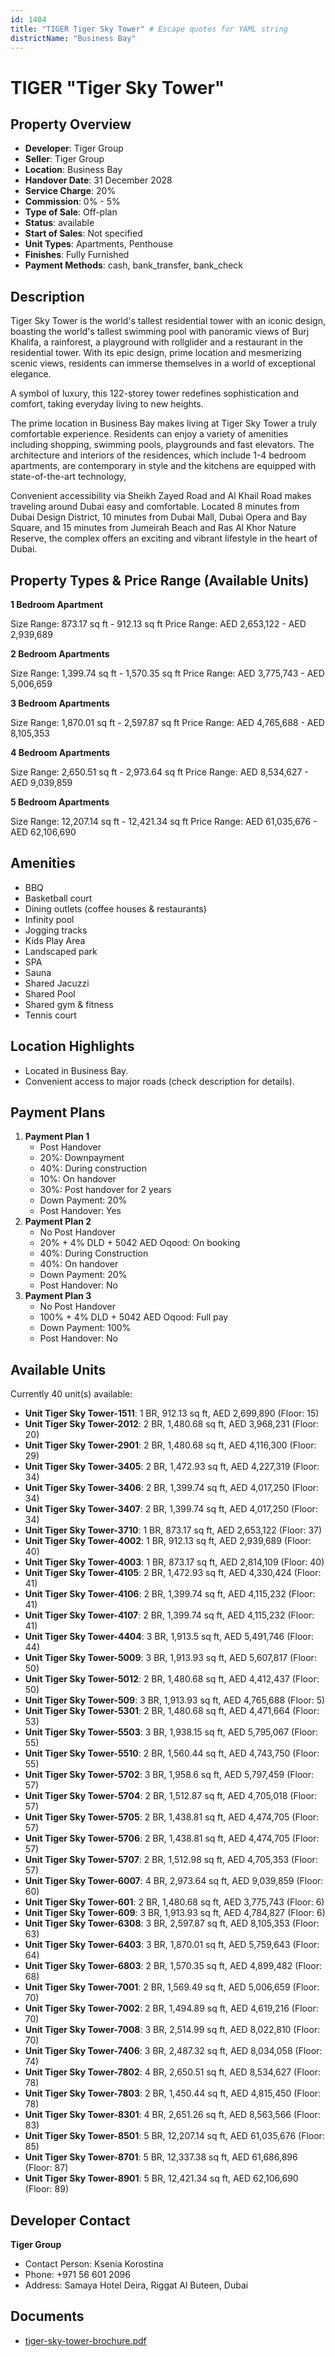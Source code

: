 ```yaml
---
id: 1404
title: "TIGER Tiger Sky Tower" # Escape quotes for YAML string
districtName: "Business Bay"
---
```


# TIGER "Tiger Sky Tower"

## Property Overview
- **Developer**: Tiger Group
- **Seller**: Tiger Group
- **Location**: Business Bay
- **Handover Date**: 31 December 2028
- **Service Charge**: 20%
- **Commission**: 0% - 5%
- **Type of Sale**: Off-plan
- **Status**: available
- **Start of Sales**: Not specified
- **Unit Types**: Apartments, Penthouse
- **Finishes**: Fully Furnished
- **Payment Methods**: cash, bank_transfer, bank_check

## Description
Tiger Sky Tower is the world's tallest residential tower with an iconic design, boasting the world's tallest swimming pool with panoramic views of Burj Khalifa, a rainforest, a playground with rollglider and a restaurant in the residential tower. With its epic design, prime location and mesmerizing scenic views, residents can immerse themselves in a world of exceptional elegance.

A symbol of luxury, this 122-storey tower redefines sophistication and comfort, taking everyday living to new heights. 

 The prime location in Business Bay makes living at Tiger Sky Tower a truly comfortable experience. Residents can enjoy a variety of amenities including shopping, swimming pools, playgrounds and fast elevators. The architecture and interiors of the residences, which include 1-4 bedroom apartments, are contemporary in style and the kitchens are equipped with state-of-the-art technology,

 Convenient accessibility via Sheikh Zayed Road and Al Khail Road makes traveling around Dubai easy and comfortable. Located 8 minutes from Dubai Design District, 10 minutes from Dubai Mall, Dubai Opera and Bay Square, and 15 minutes from Jumeirah Beach and Ras Al Khor Nature Reserve, the complex offers an exciting and vibrant lifestyle in the heart of Dubai.

## Property Types & Price Range (Available Units)
**1 Bedroom Apartment**

Size Range: 873.17 sq ft - 912.13 sq ft
Price Range: AED 2,653,122 - AED 2,939,689

**2 Bedroom Apartments**

Size Range: 1,399.74 sq ft - 1,570.35 sq ft
Price Range: AED 3,775,743 - AED 5,006,659

**3 Bedroom Apartments**

Size Range: 1,870.01 sq ft - 2,597.87 sq ft
Price Range: AED 4,765,688 - AED 8,105,353

**4 Bedroom Apartments**

Size Range: 2,650.51 sq ft - 2,973.64 sq ft
Price Range: AED 8,534,627 - AED 9,039,859

**5 Bedroom Apartments**

Size Range: 12,207.14 sq ft - 12,421.34 sq ft
Price Range: AED 61,035,676 - AED 62,106,690

## Amenities
- BBQ
- Basketball court
- Dining outlets  (coffee houses & restaurants)
- Infinity pool
- Jogging tracks
- Kids Play Area
- Landscaped park
- SPA
- Sauna
- Shared Jacuzzi
- Shared Pool
- Shared gym & fitness
- Tennis court

## Location Highlights
- Located in Business Bay.
- Convenient access to major roads (check description for details).

## Payment Plans
1. **Payment Plan 1**
   - Post Handover
   - 20%: Downpayment
   - 40%: During construction
   - 10%: On handover
   - 30%: Post handover for 2 years
   - Down Payment: 20%
   - Post Handover: Yes
2. **Payment Plan 2**
   - No Post Handover
   - 20% + 4% DLD + 5042 AED Oqood: On booking
   - 40%: During Construction
   - 40%: On handover
   - Down Payment: 20%
   - Post Handover: No
3. **Payment Plan 3**
   - No Post Handover
   - 100% + 4% DLD + 5042 AED Oqood: Full pay
   - Down Payment: 100%
   - Post Handover: No

## Available Units
Currently 40 unit(s) available:
- **Unit Tiger Sky Tower-1511**: 1 BR, 912.13 sq ft, AED 2,699,890 (Floor: 15)
- **Unit Tiger Sky Tower-2012**: 2 BR, 1,480.68 sq ft, AED 3,968,231 (Floor: 20)
- **Unit Tiger Sky Tower-2901**: 2 BR, 1,480.68 sq ft, AED 4,116,300 (Floor: 29)
- **Unit Tiger Sky Tower-3405**: 2 BR, 1,472.93 sq ft, AED 4,227,319 (Floor: 34)
- **Unit Tiger Sky Tower-3406**: 2 BR, 1,399.74 sq ft, AED 4,017,250 (Floor: 34)
- **Unit Tiger Sky Tower-3407**: 2 BR, 1,399.74 sq ft, AED 4,017,250 (Floor: 34)
- **Unit Tiger Sky Tower-3710**: 1 BR, 873.17 sq ft, AED 2,653,122 (Floor: 37)
- **Unit Tiger Sky Tower-4002**: 1 BR, 912.13 sq ft, AED 2,939,689 (Floor: 40)
- **Unit Tiger Sky Tower-4003**: 1 BR, 873.17 sq ft, AED 2,814,109 (Floor: 40)
- **Unit Tiger Sky Tower-4105**: 2 BR, 1,472.93 sq ft, AED 4,330,424 (Floor: 41)
- **Unit Tiger Sky Tower-4106**: 2 BR, 1,399.74 sq ft, AED 4,115,232 (Floor: 41)
- **Unit Tiger Sky Tower-4107**: 2 BR, 1,399.74 sq ft, AED 4,115,232 (Floor: 41)
- **Unit Tiger Sky Tower-4404**: 3 BR, 1,913.5 sq ft, AED 5,491,746 (Floor: 44)
- **Unit Tiger Sky Tower-5009**: 3 BR, 1,913.93 sq ft, AED 5,607,817 (Floor: 50)
- **Unit Tiger Sky Tower-5012**: 2 BR, 1,480.68 sq ft, AED 4,412,437 (Floor: 50)
- **Unit Tiger Sky Tower-509**: 3 BR, 1,913.93 sq ft, AED 4,765,688 (Floor: 5)
- **Unit Tiger Sky Tower-5301**: 2 BR, 1,480.68 sq ft, AED 4,471,664 (Floor: 53)
- **Unit Tiger Sky Tower-5503**: 3 BR, 1,938.15 sq ft, AED 5,795,067 (Floor: 55)
- **Unit Tiger Sky Tower-5510**: 2 BR, 1,560.44 sq ft, AED 4,743,750 (Floor: 55)
- **Unit Tiger Sky Tower-5702**: 3 BR, 1,958.6 sq ft, AED 5,797,459 (Floor: 57)
- **Unit Tiger Sky Tower-5704**: 2 BR, 1,512.87 sq ft, AED 4,705,018 (Floor: 57)
- **Unit Tiger Sky Tower-5705**: 2 BR, 1,438.81 sq ft, AED 4,474,705 (Floor: 57)
- **Unit Tiger Sky Tower-5706**: 2 BR, 1,438.81 sq ft, AED 4,474,705 (Floor: 57)
- **Unit Tiger Sky Tower-5707**: 2 BR, 1,512.98 sq ft, AED 4,705,353 (Floor: 57)
- **Unit Tiger Sky Tower-6007**: 4 BR, 2,973.64 sq ft, AED 9,039,859 (Floor: 60)
- **Unit Tiger Sky Tower-601**: 2 BR, 1,480.68 sq ft, AED 3,775,743 (Floor: 6)
- **Unit Tiger Sky Tower-609**: 3 BR, 1,913.93 sq ft, AED 4,784,827 (Floor: 6)
- **Unit Tiger Sky Tower-6308**: 3 BR, 2,597.87 sq ft, AED 8,105,353 (Floor: 63)
- **Unit Tiger Sky Tower-6403**: 3 BR, 1,870.01 sq ft, AED 5,759,643 (Floor: 64)
- **Unit Tiger Sky Tower-6803**: 2 BR, 1,570.35 sq ft, AED 4,899,482 (Floor: 68)
- **Unit Tiger Sky Tower-7001**: 2 BR, 1,569.49 sq ft, AED 5,006,659 (Floor: 70)
- **Unit Tiger Sky Tower-7002**: 2 BR, 1,494.89 sq ft, AED 4,619,216 (Floor: 70)
- **Unit Tiger Sky Tower-7008**: 3 BR, 2,514.99 sq ft, AED 8,022,810 (Floor: 70)
- **Unit Tiger Sky Tower-7406**: 3 BR, 2,487.32 sq ft, AED 8,034,058 (Floor: 74)
- **Unit Tiger Sky Tower-7802**: 4 BR, 2,650.51 sq ft, AED 8,534,627 (Floor: 78)
- **Unit Tiger Sky Tower-7803**: 2 BR, 1,450.44 sq ft, AED 4,815,450 (Floor: 78)
- **Unit Tiger Sky Tower-8301**: 4 BR, 2,651.26 sq ft, AED 8,563,566 (Floor: 83)
- **Unit Tiger Sky Tower-8501**: 5 BR, 12,207.14 sq ft, AED 61,035,676 (Floor: 85)
- **Unit Tiger Sky Tower-8701**: 5 BR, 12,337.38 sq ft, AED 61,686,896 (Floor: 87)
- **Unit Tiger Sky Tower-8901**: 5 BR, 12,421.34 sq ft, AED 62,106,690 (Floor: 89)

## Developer Contact
**Tiger Group**
- Contact Person: Ksenia Korostina
- Phone: +971 56 601 2096
- Address: Samaya Hotel Deira, Riggat Al Buteen, Dubai

## Documents
- [tiger-sky-tower-brochure.pdf](https://cdn.geniemap.net/2024/05/20/HRhjF2q5kBuD09D92La2REju24ITRiMUJgVEynRJ.pdf)
